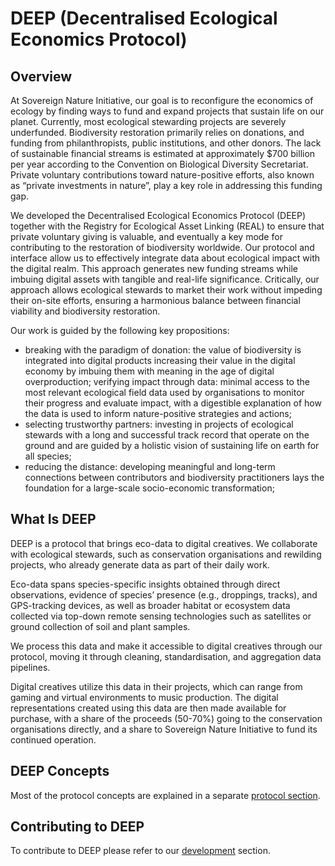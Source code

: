 # DEEP (Decentralised Ecological Economics Protocol)

## Overview

At Sovereign Nature Initiative, our goal is to reconfigure the economics of ecology by finding ways to fund and expand projects that sustain life on our planet. Currently, most ecological stewarding projects are severely underfunded. Biodiversity restoration primarily relies on donations, and funding from philanthropists, public institutions, and other donors. The lack of sustainable financial streams is estimated at approximately $700 billion per year according to the Convention on Biological Diversity Secretariat. Private voluntary contributions toward nature-positive efforts, also known as “private investments in nature”, play a key role in addressing this funding gap.

We developed the Decentralised Ecological Economics Protocol (DEEP) together with the Registry for Ecological Asset Linking (REAL) to ensure that private voluntary giving is valuable, and eventually a key mode for contributing to the restoration of biodiversity worldwide. Our protocol and interface allow us to effectively integrate data about ecological impact with the digital realm. This approach generates new funding streams while imbuing digital assets with tangible and real-life significance. Critically, our approach allows ecological stewards to market their work without impeding their on-site efforts, ensuring a harmonious balance between financial viability and biodiversity restoration.

Our work is guided by the following key propositions:

- breaking with the paradigm of donation: the value of biodiversity is integrated into digital products increasing their value in the digital economy by imbuing them with meaning in the age of digital overproduction;
  verifying impact through data: minimal access to the most relevant ecological field data used by organisations to monitor their progress and evaluate impact, with a digestible explanation of how the data is used to inform nature-positive strategies and actions;
- selecting trustworthy partners: investing in projects of ecological stewards with a long and successful track record that operate on the ground and are guided by a holistic vision of sustaining life on earth for all species;
- reducing the distance: developing meaningful and long-term connections between contributors and biodiversity practitioners lays the foundation for a large-scale socio-economic transformation;

## What Is DEEP

DEEP is a protocol that brings eco-data to digital creatives. We collaborate with ecological stewards, such as conservation organisations and rewilding projects, who already generate data as part of their daily work.

Eco-data spans species-specific insights obtained through direct observations, evidence of species’ presence (e.g., droppings, tracks), and GPS-tracking devices, as well as broader habitat or ecosystem data collected via top-down remote sensing technologies such as satellites or ground collection of soil and plant samples.

We process this data and make it accessible to digital creatives through our protocol, moving it through cleaning, standardisation, and aggregation data pipelines.

Digital creatives utilize this data in their projects, which can range from gaming and virtual environments to music production. The digital representations created using this data are then made available for purchase, with a share of the proceeds (50-70%) going to the conservation organisations directly, and a share to Sovereign Nature Initiative to fund its continued operation.

## DEEP Concepts

Most of the protocol concepts are explained in a separate [protocol section](deep.md).

## Contributing to DEEP

To contribute to DEEP please refer to our [development](development.md) section.

